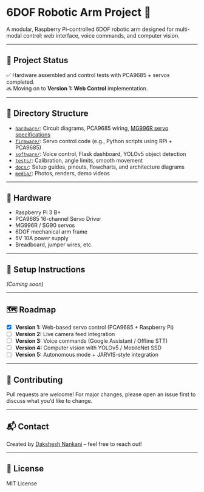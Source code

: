 # 6DOF Robotic Arm Project 🤖

A modular, Raspberry Pi-controlled 6DOF robotic arm designed for multi-modal control: web interface, voice commands, and computer vision.

---

## 🚧 Project Status

✅ Hardware assembled and control tests with PCA9685 + servos completed.  
🔜 Moving on to **Version 1: Web Control** implementation.

---

## 📁 Directory Structure

- [`hardware/`](hardware/): Circuit diagrams, PCA9685 wiring, [MG996R servo specifications](hardware/servo_specs.md)
- [`firmware/`](firmware/): Servo control code (e.g., Python scripts using RPi + PCA9685)
- [`software/`](software/): Voice control, Flask dashboard, YOLOv5 object detection
- [`tests/`](tests/): Calibration, angle limits, smooth movement
- [`docs/`](docs/): Setup guides, pinouts, flowcharts, and architecture diagrams
- [`media/`](media/): Photos, renders, demo videos

---

## 🔧 Hardware

- Raspberry Pi 3 B+
- PCA9685 16-channel Servo Driver
- MG996R / SG90 servos
- 6DOF mechanical arm frame
- 5V 10A power supply
- Breadboard, jumper wires, etc.

---

## 🔌 Setup Instructions

_(Coming soon)_

---

## 🗺️ Roadmap

- [x] **Version 1:** Web-based servo control (PCA9685 + Raspberry Pi)
- [ ] **Version 2:** Live camera feed integration
- [ ] **Version 3:** Voice commands (Google Assistant / Offline STT)
- [ ] **Version 4:** Computer vision with YOLOv5 / MobileNet SSD
- [ ] **Version 5:** Autonomous mode + JARVIS-style integration

---

## 🤝 Contributing

Pull requests are welcome! For major changes, please open an issue first to discuss what you’d like to change.

---

## 📬 Contact

Created by [Dakshesh Nankani](https://github.com/DaksheshNankani) – feel free to reach out!

---

## 📜 License

MIT License

